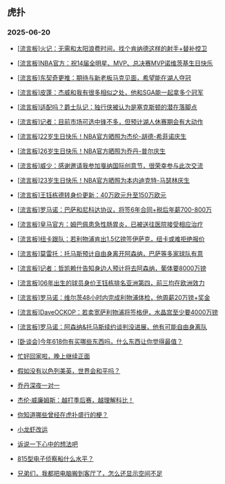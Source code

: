 ## 虎扑 
### 2025-06-20

+ [[流言板]火记：无需和太阳浪费时间，找个肯纳德这样的射手+替补控卫](https://bbs.hupu.com/633303169.html)

+ [[流言板]NBA官方：祝14届全明星、MVP、总决赛MVP诺维茨基生日快乐](https://bbs.hupu.com/633302866.html)

+ [[流言板]东契奇更推：期待与新老板马克见面，希望能在湖人夺冠](https://bbs.hupu.com/633304851.html)

+ [[流言板]皮蓬：杰威和我有很多相似之处，他和SGA能一起拿多个冠军](https://bbs.hupu.com/633304859.html)

+ [[流言板]适配吗？爵士队记：独行侠被认为是塞克斯顿的潜在落脚点](https://bbs.hupu.com/633303315.html)

+ [[流言板]记者：目前市场可选中锋不多，但预计湖人休赛期会有大动作](https://bbs.hupu.com/633304976.html)

+ [[流言板]22岁生日快乐！NBA官方晒照为杰伦-胡德-希菲诺庆生](https://bbs.hupu.com/633302971.html)

+ [[流言板]26岁生日快乐！NBA官方晒照为乔丹-普尔庆生](https://bbs.hupu.com/633302906.html)

+ [[流言板]威少：感谢邀请我参加戛纳国际创意节，很荣幸参与此次交流](https://bbs.hupu.com/633302979.html)

+ [[流言板]23岁生日快乐！NBA官方晒照为本内迪克特-马瑟林庆生](https://bbs.hupu.com/633302929.html)

+ [[流言板]王钰栋德转身价更新：40万欧元升至150万欧元](https://bbs.hupu.com/633301686.html)

+ [[流言板]罗马诺：巴萨和尼科达协议，将签6年合同+税后年薪700-800万](https://bbs.hupu.com/633300553.html)

+ [[流言板]皇马官方：姆巴佩患急性肠胃炎，已被送往医院接受相应治疗](https://bbs.hupu.com/633304091.html)

+ [[流言板]纽卡跟队：若利物浦肯出1.5亿镑签伊萨克，纽卡或难拒绝报价](https://bbs.hupu.com/633303698.html)

+ [[流言板]莫雷托：托马斯预计自由身离开阿森纳，巴萨等多家球队有意](https://bbs.hupu.com/633303468.html)

+ [[流言板]记者：哲凯赖什告知身边人预计将去阿森纳，葡体要8000万镑](https://bbs.hupu.com/633301734.html)

+ [[流言板]06年出生的球员身价王钰栋排名亚洲第四，前三均在欧洲效力](https://bbs.hupu.com/633302422.html)

+ [[流言板]罗马诺：维尔茨48小时内完成利物浦体检，他周薪20万镑+奖金](https://bbs.hupu.com/633300652.html)

+ [[流言板]DaveOCKOP：若卖宽萨利物浦将签格伊，水晶宫至少要4000万镑](https://bbs.hupu.com/633304626.html)

+ [[流言板]罗马诺：阿森纳&amp;托马斯续约谈判没进展，他有可能自由身离队](https://bbs.hupu.com/633302145.html)

+ [[卧谈会]今年618你有买哪些东西吗，什么东西让你觉得最值？](https://bbs.hupu.com/633304282.html)

+ [忙好回家啦，晚上继续正面](https://bbs.hupu.com/633302548.html)

+ [假如没有以色列美英，世界会和平吗？](https://bbs.hupu.com/633302626.html)

+ [乔丹深夜一对一](https://bbs.hupu.com/633305519.html)

+ [杰伦·威廉姆斯：越打季后赛，越理解科比！](https://bbs.hupu.com/633304192.html)

+ [你知道哪些曾经在虎扑盛行的梗？](https://bbs.hupu.com/633304431.html)

+ [小龙虾改运](https://bbs.hupu.com/633302617.html)

+ [诉说一下心中的想法吧](https://bbs.hupu.com/633304170.html)

+ [815型电子侦察船什么水平？](https://bbs.hupu.com/633302384.html)

+ [兄弟们，我都把电脑搬到客厅了，怎么还显示空间不足](https://bbs.hupu.com/633302855.html)

